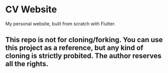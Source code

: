 # CV Website

My personal website, built from scratch with Flutter.

## This repo is not for cloning/forking. You can use this project as a reference, but any kind of cloning is strictly probited. The author reserves all the rights.

